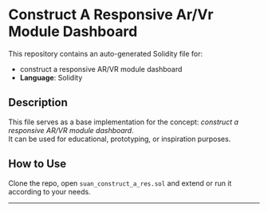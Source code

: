 # Construct A Responsive Ar/Vr Module Dashboard

This repository contains an auto-generated Solidity file for:

- construct a responsive AR/VR module dashboard
- **Language**: Solidity

## Description

This file serves as a base implementation for the concept: *construct a responsive AR/VR module dashboard*.  
It can be used for educational, prototyping, or inspiration purposes.

## How to Use

Clone the repo, open `suan_construct_a_res.sol` and extend or run it according to your needs.

---


